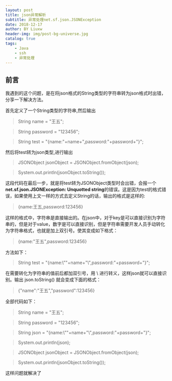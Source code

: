 ```yaml
---
layout: post
title: json异常解析
subtitle: 异常处理net.sf.json.JSONException
date: 2018-12-17
author: BY Liuxw 
header-img: img/post-bg-universe.jpg
catalog: true
tags:
    - Java
    - ssh
    - 异常处理    
---
```



## 前言

我遇到的这个问题，是在将json格式的String类型的字符串转为json格式时出错，分享一下解决方法。

首先定义了一个String类型的字符串,然后输出

>String name = "王五";

>String password = "123456";

>String test = "{name:"+name+",password:"+password+"}"; 

然后将test转为json类型,进行输出

>JSONObject jsonObject = JSONObject.fromObject(json);

>System.out.println(jsonObject.toString());

这段代码在最后一步，就是将test转为JSONObject类型时会出错，会报一个**net.sf.json.JSONException: Unquotted string**的错误。这是因为test的格式错误，如果使用上文一样的方式去定义String的话，输出的格式是这样的:

>{name:王五,password:123456}

这样的格式中，字符串是直接输出的。在json中，对于key是可以直接识别为字符串的，但是对于value，数字是可以直接识别，但是字符串需要开发人员手动转化为字符串格式，也就是加上双引号。使其变成如下格式：

>{name:"王五",password:123456}

方法如下：

>String test = "{name:\\""+name+"\\",password:"+password+"}"; 

在需要转化为字符串的值前后都加双引号，用 \ 进行转义，这样json就可以直接识别。输出 json.toString() 就会变成下面的格式：

>{"name":"王五","password":123456}

全部代码如下：
>String name = "王五";

>String password = "123456";

>String json = "{name:\\""+name+"\\",password:"+password+"}"; 

>System.out.println(json);

>JSONObject jsonObject = JSONObject.fromObject(json);

>System.out.println(jsonObject.toString());

这样问题就解决了
